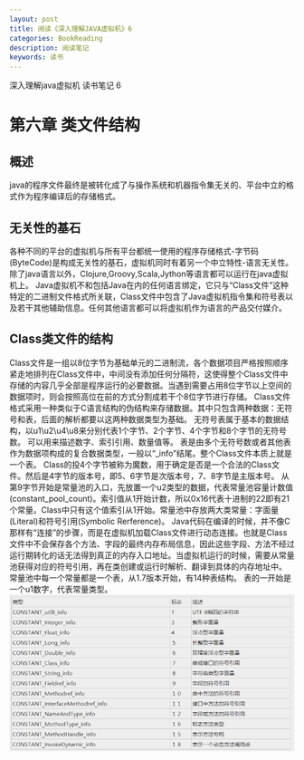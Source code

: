 ```yaml
---
layout: post
title: 阅读《深入理解JAVA虚拟机》6
categories: BookReading
description: 阅读笔记
keywords: 读书
---
```

深入理解java虚拟机 读书笔记 6

# 第六章 类文件结构
## 概述
java的程序文件最终是被转化成了与操作系统和机器指令集无关的、平台中立的格式作为程序编译后的存储格式。

## 无关性的基石
各种不同的平台的虚拟机与所有平台都统一使用的程序存储格式-字节码(ByteCode)是构成无关性的基石，虚拟机同时有着另一个中立特性-语言无关性。除了java语言以外，Clojure,Groovy,Scala,Jython等语言都可以运行在java虚拟机上。
Java虚拟机不和包括Java在内的任何语言绑定，它只与“Class文件”这种特定的二进制文件格式所关联，Class文件中包含了Java虚拟机指令集和符号表以及若干其他辅助信息。任何其他语言都可以将虚拟机作为语言的产品交付媒介。
## Class类文件的结构
Class文件是一组以8位字节为基础单元的二进制流，各个数据项目严格按照顺序紧走地排列在Class文件中，中间没有添加任何分隔符，这使得整个Class文件中存储的内容几乎全部是程序运行的必要数据。当遇到需要占用8位字节以上空间的数据项时，则会按照高位在前的方式分割成若干个8位字节进行存储。
Class文件格式采用一种类似于C语言结构的伪结构来存储数据。其中只包含两种数据：无符号和表，后面的解析都要以这两种数据类型为基础。
无符号表属于基本的数据结构，以u1\u2\u4\u8来分别代表1个字节、2个字节、4个字节和8个字节的无符号数。
可以用来描述数字、索引引用、数量值等。
表是由多个无符号数或者其他表作为数据项构成的复合数据类型，一般以“_info”结尾。整个Class文件本质上就是一个表。
Class的投4个字节被称为魔数，用于确定是否是一个合法的Class文件。然后是4字节的版本号，即5、6字节是次版本号，7、8字节是主版本号。
从第9字节开始是常量池的入口，先放置一个u2类型的数据，代表常量池容量计数值(constant_pool_count)。索引值从1开始计数，所以0x16代表十进制的22即有21个常量。Class中只有这个值索引从1开始。常量池中存放两大类常量：字面量(Literal)和符号引用(Symbolic Rerference)。
Java代码在编译的时候，并不像C那样有“连接”的步骤，而是在虚拟机加载Class文件进行动态连接。也就是Class文件中不会保存各个方法、字段的最终内存布局信息，因此这些字段、方法不经过运行期转化的话无法得到真正的内存入口地址。当虚拟机运行的时候，需要从常量池获得对应的符号引用，再在类创建或运行时解析、翻译到具体的内存地址中。
常量池中每一个常量都是一个表，从1.7版本开始，有14种表结构。
表的一开始是一个u1数字，代表常量类型。
![图片1](/images/bookreading/jvm6/1.png)